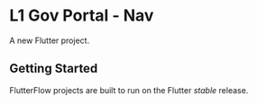 # L1 Gov Portal - Nav

A new Flutter project.

## Getting Started

FlutterFlow projects are built to run on the Flutter _stable_ release.
